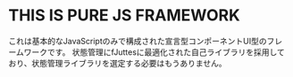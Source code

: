 # THIS IS PURE JS FRAMEWORK
これは基本的なJavaScriptのみで構成された宣言型コンポーネントUI型のフレームワークです。
状態管理にfJuttesに最適化された自己ライブラリを採用しており、状態管理ライブラリを選定する必要はもうありません。
